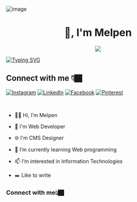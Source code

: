 ![image](https://github.com/Melpenyogi/Melpenyogi/assets/82245765/8002ede9-5da7-42ff-b691-fdffde49b035)
<h1 align="center">👋, I'm Melpen</h1>
<div align="center"><img src="#"> </div>
<p align="center">
  
<!-- Typing SVG by DenverCoder1 - https://github.com/DenverCoder1/readme-typing-svg -->
<a href="https://git.io/typing-svg"><img src="https://readme-typing-svg.demolab.com?font=Fira+Code&pause=1000&color=F7D800&random=false&width=435&height=80&lines=Experienced+in+WordPress+CMS+Website+Design;Learning+Full-Stack+Developer;Enjoy+Learning+About+Technology" alt="Typing SVG" /></a>
</p>

<!-- Social badges section -->
<!-- Badges with custom icons - https://github.com/DenverCoder1/custom-icon-badges -->
## Connect with me 👇🏿
[![Instagram](https://img.shields.io/badge/Instagram-%23E4405F.svg?logo=Instagram&logoColor=white)](https://www.instagram.com/melpen.yogi/)
[![LinkedIn](https://img.shields.io/badge/LinkedIn-%230077B5.svg?logo=linkedin&logoColor=white)](https://www.linkedin.com/in/melpen-yogi-296191188/)
[![Facebook](https://img.shields.io/badge/Facebook-%23E4405F.svg?logo=Facebook&logoColor=white)](https://web.facebook.com/emawakreasi)
[![Pinterest](https://img.shields.io/badge/Pinterest-23E4405F.svg?logo=pinterest&logoColor=white)](https://id.pinterest.com/melpenyogi/)

<!-- View counter - https://github.com/DenverCoder1/Simple-View-Counter -->


<br/>

- 👋🏿 Hi, I’m Melpen
  
- 🚀 I'm Web Developer
  
- 🌐 I'm CMS Designer

- 🌱 I’m currently learning Web programming

- 📫 I’m interested in Information Technologies
  
- ✒️ Like to write

<h3 align="left">Connect with me👆🏿</h3>
<p align="left"> 
</p>

